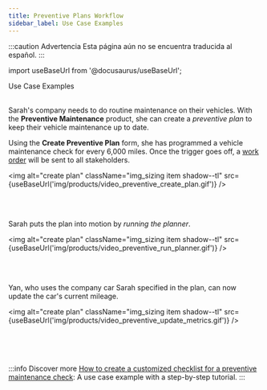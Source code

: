 ```yaml
---
title: Preventive Plans Workflow
sidebar_label: Use Case Examples
---
```


:::caution Advertencia
Esta página aún no se encuentra traducida al español.
:::

import useBaseUrl from '@docusaurus/useBaseUrl'; 

<span className="hero__title">Use Case Examples</span>
<br/>
<br/>


Sarah's company needs to do routine maintenance on their vehicles. With the **Preventive Maintenance** product, she can create a _preventive plan_ to keep their vehicle maintenance up to date. 

<div className="alert alert--primary">

Using the **Create Preventive Plan** form, she has programmed a vehicle maintenance check for every 6,000 miles. Once the trigger goes off, a [work order](/docs/products/workflows/work_orders/related-product/pm/overview_intro) will be sent to all stakeholders.

<img alt="create plan" className="img_sizing item shadow--tl" src={useBaseUrl('img/products/video_preventive_create_plan.gif')} />
<br/>

</div>
<br/>
<br/>

<div className="alert alert--primary">

Sarah puts the plan into motion by _running the planner_.

<img alt="create plan" className="img_sizing item shadow--tl" src={useBaseUrl('img/products/video_preventive_run_planner.gif')} />
<br/>

</div>
<br/>
<br/>

<div className="alert alert--primary">

Yan, who uses the company car Sarah specified in the plan, can now update the car's current mileage.

<img alt="create plan" className="img_sizing item shadow--tl" src={useBaseUrl('img/products/video_preventive_update_metrics.gif')} />
<br/>
<br/>

</div>
<br/>
<br/>

:::info Discover more
[How to create a customized checklist for a preventive maintenance check](/docs/products/setup/customization_examples/survey_pm): A use case example with a step-by-step tutorial.
:::
